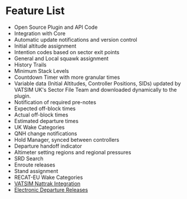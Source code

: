 # Feature List

- Open Source Plugin and API Code
- Integration with Core
- Automatic update notifications and version control
- Initial altitude assignment
- Intention codes based on sector exit points
- General and Local squawk assignment
- History Trails
- Minimum Stack Levels
- Countdown Timer with more granular times
- Variable data (Initial Altitudes, Controller Positions, SIDs) updated by VATSIM UK's Sector File Team and downloaded
dynamically to the plugin.
- Notification of required pre-notes
- Expected off-block times
- Actual off-block times
- Estimated departure times
- UK Wake Categories
- QNH change notifications
- Hold Manager, synced between controllers
- Departure handoff indicator
- Altimeter setting regions and regional pressures
- SRD Search
- Enroute releases
- Stand assignment
- RECAT-EU Wake Categories
- [VATSIM Nattrak Integration](Nattrak.md)
- [Electronic Departure Releases](DepartureReleases.md)
